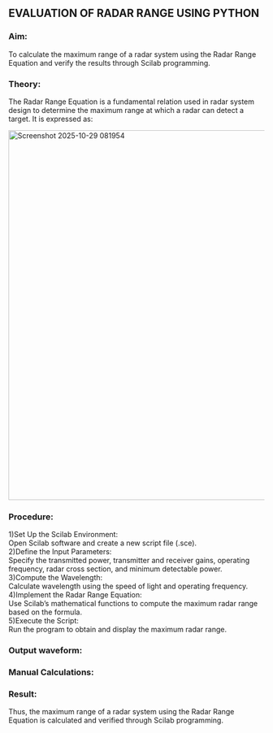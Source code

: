 ## EVALUATION OF RADAR RANGE USING PYTHON

### Aim:
To calculate the maximum range of a radar system using the Radar Range Equation and verify the results through Scilab programming.

### Theory:
The Radar Range Equation is a fundamental relation used in radar system design to determine the maximum range at which a radar can detect a target. It is expressed as:


<img width="668" height="728" alt="Screenshot 2025-10-29 081954" src="https://github.com/user-attachments/assets/1cc7b58d-a41a-4159-bad2-445992f69dec" />

### Procedure:
1)Set Up the Scilab Environment:  
Open Scilab software and create a new script file (.sce).  
2)Define the Input Parameters:  
Specify the transmitted power, transmitter and receiver gains, operating frequency, radar cross section, and minimum detectable power.  
3)Compute the Wavelength:  
Calculate wavelength using the speed of light and operating frequency.  
4)Implement the Radar Range Equation:  
Use Scilab’s mathematical functions to compute the maximum radar range based on the formula.  
5)Execute the Script:  
Run the program to obtain and display the maximum radar range.  

### Output waveform:


### Manual Calculations: 


### Result:
Thus, the maximum range of a radar system using the Radar Range Equation is calculated and verified through Scilab programming.
